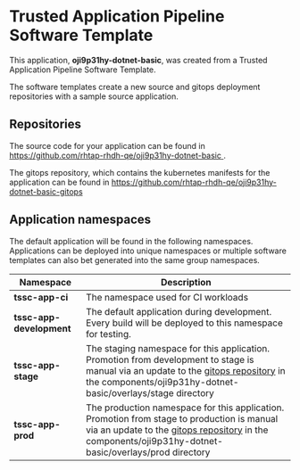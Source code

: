 # Trusted Application Pipeline Software Template

This application, **oji9p31hy-dotnet-basic**, was created from a Trusted Application Pipeline Software Template.

The software templates create a new source and gitops deployment repositories with a sample source application. 

## Repositories

The source code for your application can be found in [https://github.com/rhtap-rhdh-qe/oji9p31hy-dotnet-basic ](https://github.com/rhtap-rhdh-qe/oji9p31hy-dotnet-basic ).
 
The gitops repository, which contains the kubernetes manifests for the application can be found in 
[https://github.com/rhtap-rhdh-qe/oji9p31hy-dotnet-basic-gitops ](https://github.com/rhtap-rhdh-qe/oji9p31hy-dotnet-basic-gitops ) 

## Application namespaces 

The default application will be found in the following namespaces. Applications can be deployed into unique namespaces or multiple software templates can also bet generated into the same group namespaces.  

|  Namespace   |  Description   |  
| -------- | -------- |
| **tssc-app-ci** | The namespace used for CI workloads |
| **tssc-app-development** | The default application during development. Every build will be deployed to this namespace for testing. |
| **tssc-app-stage** | The staging namespace for this application. Promotion from development to stage is manual via an update to the [gitops repository](https://github.com/rhtap-rhdh-qe/oji9p31hy-dotnet-basic-gitops ) in the components/oji9p31hy-dotnet-basic/overlays/stage directory |
| **tssc-app-prod** | The production namespace for this application. Promotion from stage to production is manual via an update to the [gitops repository](https://github.com/rhtap-rhdh-qe/oji9p31hy-dotnet-basic-gitops ) in the components/oji9p31hy-dotnet-basic/overlays/prod directory |